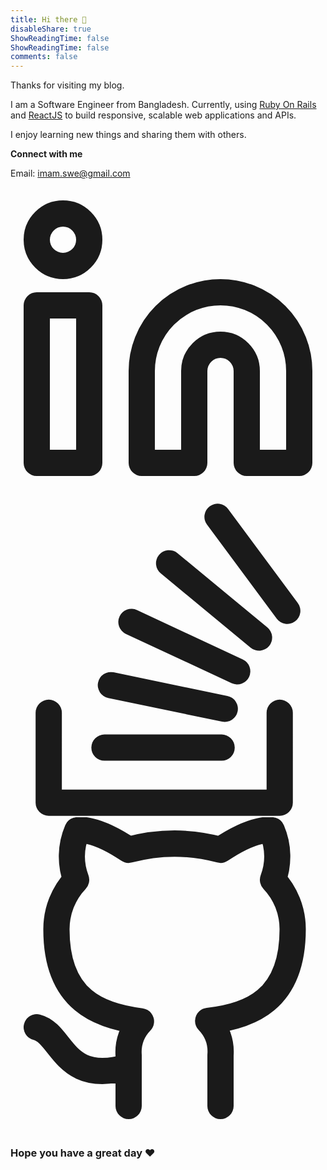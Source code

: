 ```yaml
---
title: Hi there 👋
disableShare: true
ShowReadingTime: false
ShowReadingTime: false
comments: false
---
```


Thanks for visiting my blog.

I am a Software Engineer from Bangladesh.
Currently, using [Ruby On Rails](https://rubyonrails.org/) and [ReactJS](https://reactjs.org/) to build responsive, scalable web applications and APIs.

I enjoy learning new things and sharing them with others.


**Connect with me**

Email: <imam.swe@gmail.com>

<div class="social-icons">
    <a href="https://www.linkedin.com/in/imam07/" target="_blank" rel="noopener noreferrer me" title="Linkedin">
      <svg xmlns="http://www.w3.org/2000/svg" viewBox="0 0 24 24" fill="none" stroke="currentColor" stroke-width="2" stroke-linecap="round" stroke-linejoin="round">
        <path d="M16 8a6 6 0 0 1 6 6v7h-4v-7a2 2 0 0 0-2-2 2 2 0 0 0-2 2v7h-4v-7a6 6 0 0 1 6-6z"></path>
        <rect x="2" y="9" width="4" height="12"></rect>
        <circle cx="4" cy="4" r="2"></circle>
      </svg>
    </a>
    <a href="https://stackoverflow.com/users/14529242/imam" target="_blank" rel="noopener noreferrer me" title="Stackoverflow">
        <svg xmlns="http://www.w3.org/2000/svg" viewBox="0 0 24 24" fill="none" stroke="currentColor" stroke-width="2" stroke-linecap="round"        stroke-linejoin="round">
        <path d="M2.913 16.041v6.848h17.599v-6.848M7.16 18.696h8.925M7.65 13.937l8.675 1.8M9.214 9.124l8.058 3.758M12.086 4.65l6.849 5.66M15.774 1.111l5.313 7.162"><path>
        </svg>
    </a>
    <a href="https://www.github.com/imamrb/" target="_blank" rel="noopener noreferrer me" title="Github">
      <svg xmlns="http://www.w3.org/2000/svg" viewBox="0 0 24 24" fill="none" stroke="currentColor" stroke-width="2" stroke-linecap="round" stroke-linejoin="round">
        <path d="M9 19c-5 1.5-5-2.5-7-3m14 6v-3.87a3.37 3.37 0 0 0-.94-2.61c3.14-.35 6.44-1.54 6.44-7A5.44 5.44 0 0 0 20 4.77 5.07 5.07 0 0 0 19.91 1S18.73.65 16 2.48a13.38 13.38 0 0 0-7 0C6.27.65 5.09 1 5.09 1A5.07 5.07 0 0 0 5 4.77a5.44 5.44 0 0 0-1.5 3.78c0 5.42 3.3 6.61 6.44 7A3.37 3.37 0 0 0 9 18.13V22">
        </path>
      </svg>
    </a>
</div>

### Hope you have a great day &#10084;
